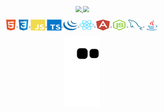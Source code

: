 ## 
<div align="center">
  <a href="https://github.com/FeBassetto">
  <img height="180em" src="https://github-readme-stats.vercel.app/api?username=FeBassetto&show_icons=true&theme=dark&include_all_commits=true&count_private=true"/>
  <img height="180em" src="https://github-readme-stats.vercel.app/api/top-langs/?username=FeBassetto&layout=compact&langs_count=7&theme=dark"/>
</div>
<div style="display: inline_block" align="center"><br>
  <img align="center" alt="HTML" title="HTML" height="30" width="30" src="https://raw.githubusercontent.com/devicons/devicon/master/icons/html5/html5-original.svg">
  <img align="center" alt="CSS" title="CSS" height="30" width="30" src="https://raw.githubusercontent.com/devicons/devicon/master/icons/css3/css3-original.svg">
  <img align="center" alt="Js" title="Js" height="30" width="40" src="https://raw.githubusercontent.com/devicons/devicon/master/icons/javascript/javascript-plain.svg">
  <img align="center" alt="Ts" title="TS" height="30" width="40" src="https://raw.githubusercontent.com/devicons/devicon/master/icons/typescript/typescript-plain.svg">
  <img align="center" alt="JQuery" title="JQuery" height="30" width="40" src="https://github.com/devicons/devicon/blob/master/icons/jquery/jquery-original.svg">
  <img align="center" alt="React" title="React" height="30" width="40" src="https://raw.githubusercontent.com/devicons/devicon/master/icons/react/react-original.svg">
  <img align="center" alt="Angular" title="Angular" height="30" width="40" src="https://github.com/devicons/devicon/blob/master/icons/angularjs/angularjs-plain.svg">
  <img align="center" alt="Node" title="Node" height="30" width="40" src="https://github.com/devicons/devicon/blob/master/icons/nodejs/nodejs-original.svg">
  <img align="center" alt="MySQL" title="MySQL" height="30" width="40" src="https://github.com/devicons/devicon/blob/master/icons/mysql/mysql-original.svg">
  <img align="center" alt="Java" title="Java" height="30" width="40" src="https://github.com/devicons/devicon/blob/master/icons/java/java-original.svg">


 
  ![Snake animation](https://github.com/rafaballerini/rafaballerini/blob/output/github-contribution-grid-snake.svg)
 
</div>
